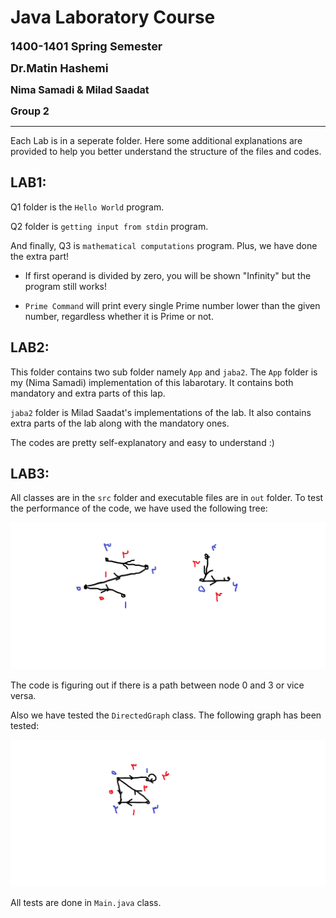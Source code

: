 # **Java Laboratory Course**
<font size="4"> <strong> 1400-1401 Spring Semester </strong> </font>

<font size="4"> <strong> Dr.Matin Hashemi </strong> </font>

<font size="3"> <strong> Nima Samadi & Milad Saadat </strong> </font>

<font size="3"> <strong> Group 2 </strong> </font>

___
Each Lab is in a seperate folder. Here some additional explanations are provided to help you better understand the structure of the files and codes.


## LAB1:
Q1 folder is the `Hello World` program. 

Q2 folder is `getting input from stdin` program.

And finally, Q3 is `mathematical computations` program. Plus, we have done the extra part!

- If first operand is divided by zero, you will be shown "Infinity" but the program still works!

- `Prime Command` will print every single Prime number lower than the given number, regardless whether it is Prime or not.

## LAB2:
This folder contains two sub folder namely `App` and `jaba2`. The `App` folder is my (Nima Samadi) implementation of this labarotary. It contains both mandatory and extra parts of this lap. 

`jaba2` folder is Milad Saadat's implementations of the lab. It also contains extra parts of the lab along with the mandatory ones.

The codes are pretty self-explanatory and easy to understand :)

## LAB3:
All classes are in the `src` folder and executable files are in `out` folder. To test the performance of the code, we have used the following tree:

![](./Images/1.png)

The code is figuring out if there is a path between node 0 and 3 or vice versa. 

Also we have tested the `DirectedGraph` class. The following graph has been tested:

![](./Images/2.png)

All tests are done in `Main.java` class.